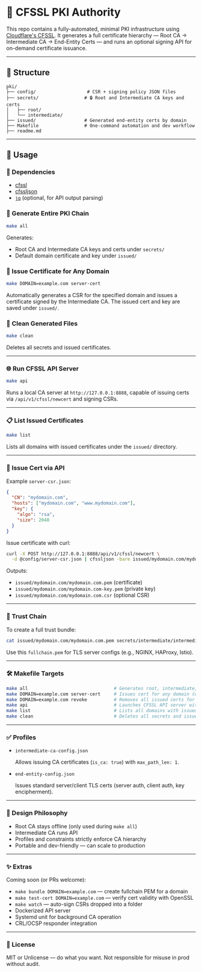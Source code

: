 # 🔐 CFSSL PKI Authority

This repo contains a fully-automated, minimal PKI infrastructure using [Cloudflare's CFSSL](https://github.com/cloudflare/cfssl). It generates a full certificate hierarchy — Root CA → Intermediate CA → End-Entity Certs — and runs an optional signing API for on-demand certificate issuance.

---

## 📁 Structure

```
pki/
├── config/                   # CSR + signing policy JSON files
├── secrets/                 # 🔒 Root and Intermediate CA keys and certs
│   ├── root/
│   └── intermediate/
├── issued/                  # Generated end-entity certs by domain
├── Makefile                 # One-command automation and dev workflow
├── readme.md
```

---

## 🚀 Usage

### 🔧 Dependencies

- [cfssl](https://github.com/cloudflare/cfssl)
- [cfssljson](https://github.com/cloudflare/cfssl)
- [`jq`](https://stedolan.github.io/jq/) (optional, for API output parsing)

### 🔁 Generate Entire PKI Chain

```bash
make all
```

Generates:

- Root CA and Intermediate CA keys and certs under `secrets/`
- Default domain certificate and key under `issued/`

### 🔐 Issue Certificate for Any Domain

```bash
make DOMAIN=example.com server-cert
```

Automatically generates a CSR for the specified domain and issues a certificate signed by the Intermediate CA. The issued cert and key are saved under `issued/`.

### 🧼 Clean Generated Files

```bash
make clean
```

Deletes all secrets and issued certificates.

---

### 🌐 Run CFSSL API Server

```bash
make api
```

Runs a local CA server at `http://127.0.0.1:8888`, capable of issuing certs via `/api/v1/cfssl/newcert` and signing CSRs.

---

### 📋 List Issued Certificates

```bash
make list
```

Lists all domains with issued certificates under the `issued/` directory.

---

### 🔐 Issue Cert via API

Example `server-csr.json`:

```json
{
  "CN": "mydomain.com",
  "hosts": ["mydomain.com", "www.mydomain.com"],
  "key": {
    "algo": "rsa",
    "size": 2048
  }
}
```

Issue certificate with curl:

```bash
curl -X POST http://127.0.0.1:8888/api/v1/cfssl/newcert \
  -d @config/server-csr.json | cfssljson -bare issued/mydomain.com/mydomain.com
```

Outputs:

- `issued/mydomain.com/mydomain.com.pem` (certificate)
- `issued/mydomain.com/mydomain.com-key.pem` (private key)
- `issued/mydomain.com/mydomain.com.csr` (optional CSR)

---

### 🔐 Trust Chain

To create a full trust bundle:

```bash
cat issued/mydomain.com/mydomain.com.pem secrets/intermediate/intermediate-ca-signed.pem secrets/root/root-ca.pem > fullchain.pem
```

Use this `fullchain.pem` for TLS server configs (e.g., NGINX, HAProxy, Istio).

---

### 🛠 Makefile Targets

```bash
make all                                # Generates root, intermediate, and default domain cert
make DOMAIN=example.com server-cert     # Issues cert for any domain (with SAN)
make DOMAIN=example.com revoke          # Removes all issued certs for a domain
make api                                # Launches CFSSL API server with intermediate
make list                               # Lists all domains with issued certs
make clean                              # Deletes all secrets and issued certs
```

---

### ✅ Profiles

- `intermediate-ca-config.json`

  Allows issuing CA certificates (`is_ca: true`) with `max_path_len: 1`.

- `end-entity-config.json`

  Issues standard server/client TLS certs (server auth, client auth, key encipherment).

---

### 🧠 Design Philosophy

- Root CA stays offline (only used during `make all`)
- Intermediate CA runs API
- Profiles and constraints strictly enforce CA hierarchy
- Portable and dev-friendly — can scale to production

---

### ✨ Extras

Coming soon (or PRs welcome):

- `make bundle DOMAIN=example.com` — create fullchain PEM for a domain
- `make test-cert DOMAIN=example.com` — verify cert validity with OpenSSL
- `make watch` — auto-sign CSRs dropped into a folder
- Dockerized API server
- Systemd unit for background CA operation
- CRL/OCSP responder integration

---

### 📜 License

MIT or Unlicense — do what you want. Not responsible for misuse in prod without audit.
